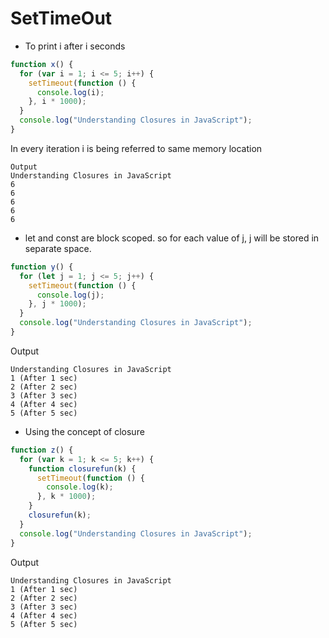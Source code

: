 # SetTimeOut

- To print i after i seconds

```js
function x() {
  for (var i = 1; i <= 5; i++) {
    setTimeout(function () {
      console.log(i);
    }, i * 1000);
  }
  console.log("Understanding Closures in JavaScript");
}
```

In every iteration i is being referred to same memory location

```
Output
Understanding Closures in JavaScript
6
6
6
6
6
```

- let and const are block scoped. so for each value of j, j will be stored in separate space.

```js
function y() {
  for (let j = 1; j <= 5; j++) {
    setTimeout(function () {
      console.log(j);
    }, j * 1000);
  }
  console.log("Understanding Closures in JavaScript");
}
```

Output

```
Understanding Closures in JavaScript
1 (After 1 sec)
2 (After 2 sec)
3 (After 3 sec)
4 (After 4 sec)
5 (After 5 sec)
```

- Using the concept of closure

```js
function z() {
  for (var k = 1; k <= 5; k++) {
    function closurefun(k) {
      setTimeout(function () {
        console.log(k);
      }, k * 1000);
    }
    closurefun(k);
  }
  console.log("Understanding Closures in JavaScript");
}
```

Output

```
Understanding Closures in JavaScript
1 (After 1 sec)
2 (After 2 sec)
3 (After 3 sec)
4 (After 4 sec)
5 (After 5 sec)
```
